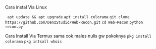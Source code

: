 Cara instal Via Linux

`` apt update && apt upgrade``
`` apt install colorama ``
`` git clone https://github.com/DenzStudio/Web-Recon.git ``
`` cd Web-Recon ``
`` python recon.py ``

Cara Install Via Termux
sama cok males nulis gw
pokoknya `` pkg install colorama ``
`` pkg intsall whois ``
